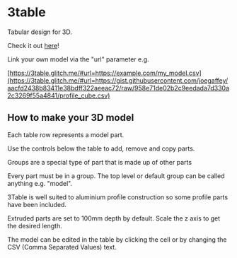# 3table

Tabular design for 3D.

Check it out [here](https://3table.glitch.me/)!

Link your own model via the "url" parameter e.g.

[https://3table.glitch.me/#url=https://example.com/my_model.csv](https://3table.glitch.me/#url=https://gist.githubusercontent.com/joegaffey/aacfd2438b83411e38bdff322aeeac72/raw/958e71de02b2c9eedada7d330a2c3269f55a4841/profile_cube.csv)

## How to make your 3D model

Each table row represents a model part.

Use the controls below the table to add, remove and copy parts.

Groups are a special type of part that is made up of other parts

Every part must be in a group. The top level or default group can be called anything e.g. "model".

3Table is well suited to aluminium profile construction so some profile parts have been included.

Extruded parts are set to 100mm depth by default. Scale the z axis to get the desired length.

The model can be edited in the table by clicking the cell or by changing the CSV (Comma Separated Values) text.
